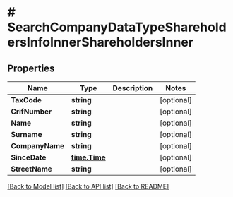# # SearchCompanyDataTypeShareholdersInfoInnerShareholdersInner


## Properties 


Name | Type | Description | Notes
------------ | ------------- | ------------- | -------------
**TaxCode**| **string** |   | [optional]
**CrifNumber**| **string** |   | [optional]
**Name**| **string** |   | [optional]
**Surname**| **string** |   | [optional]
**CompanyName**| **string** |   | [optional]
**SinceDate**| [**time.Time**](time.Time.md) |   | [optional]
**StreetName**| **string** |   | [optional]


[[Back to Model list]](../../README.md#models) [[Back to API list]](../../README.md#endpoints) [[Back to README]](../../README.md)

